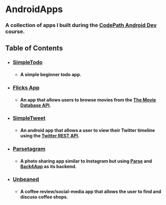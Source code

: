 # AndroidApps

### A collection of apps I built during the [CodePath Android Dev](https://codepath.org/classes) course.

## Table of Contents

- ### [SimpleTodo](/SimpleTodo)
  - #### A simple beginner todo app.

- ### [Flicks App](/Flicks_App)
  - #### An app that allows users to browse movies from the [The Movie Database API](https://developers.themoviedb.org/3/getting-started/introduction).

- ### [SimpleTweet](/SimpleTweet)
  - #### An android app that allows a user to view their Twitter timeline using the [Twitter REST API](https://dev.twitter.com/rest/public).

- ### [Parsetagram](Parsetagram)
  - #### A photo sharing app similar to Instagram but using [Parse](https://parseplatform.org/) and [Back4App](https://www.back4app.com/) as its backend.

- ### [Unbeaned](https://github.com/CodePathUnbeaned/Unbeaned)
  - ####  A coffee review/social-media app that allows the user to find and discuss coffee shops.
